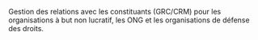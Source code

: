 Gestion des relations avec les constituants (GRC/CRM) pour les organisations à but non lucratif, les ONG et les organisations de défense des droits.
